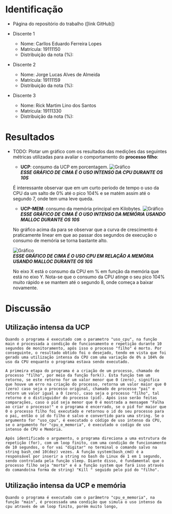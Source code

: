 # Identificação

* Página do repositório do trabalho ([link GitHub]) 

* Discente 1
	* Nome: Carllos Eduardo Ferreira Lopes
	* Matrícula: 19111150
	* Distribuição da nota (%): 
* Discente 2
	* Nome: Jorge Lucas Alves de Almeida
	* Matrícula: 19111159
	* Distribuição da nota (%): 
* Discente 3
	* Nome: Rick Martim Lino dos Santos
	* Matrícula: 19111330
	* Distribuição da nota (%): 		
	
# Resultados


* TODO: Plotar um gráfico com os resultados das medições das seguintes métricas utilizadas para avaliar o comportamento do **processo filho**:
	*  **UCP**: consumo da UCP em porcentagem.
	![Gráfico](cpu_x_tempo.png)  
	***ESSE GRÁFICO DE CIMA É O USO INTENSO DA CPU DURANTE OS 10S***
	
	É interessante observar que em um curto periodo de tempo o uso da CPU da um salto de 0% até o pico 104% e se matém assim até o segundo 7, onde tem uma leve queda.
	
	*  **UCP-MEM**: consumo da memória principal em Kilobytes.
	![Gráfico](mem_x_tempo.png)  
	***ESSE GRÁFICO DE CIMA É O USO INTENSO DA MEMÓRIA USANDO MALLOC DURANTE OS 10S***
	
	No gráfico acima da para se observar que a curva de crescimento é praticamente linear em que ao passar dos segundos de execução o consumo de memória se torna bastante alto.
	
	![Gráfico](cpu_x_memoria.png)  
	***ESSE GRÁFICO DE CIMA É O USO CPU EM RELAÇÃO A MEMÓRIA USANDO MALLOC DURANTE OS 10S***
	
	No eixo X está o consumo da CPU em % em função da memória que está no eixo Y. Nota-se que o consumo da CPU atinge o seu pico 104% muito rápido e se mantem até o segundo 8, onde começa a baixar novamente.
	

# Discussão

## Utilização intensa da UCP

	Quando o programa é executado com o parametro "uso_cpu", na função main é processada a condição de funcionamento e repetição durante 10 segundos de monitoramento, após isso o processo "filho" é morto. Por conseguinte, o resultado obtido foi o desejado, tendo em vista que foi gerado uma utilização intensa da CPU com uma variação de 0% a 104% de uso da CPU enquanto o programa estava sendo executado.
	
	A primeira etapa do programa é a criação de um processo, chamado de processo "filho", por meio da função fork(). Esta função tem um retorno, se este retorno for um valor menor que 0 (zero), significa que houve um erro na criação do processo, retorna um valor maior que 0 (zero) caso seja o processo original, chamado de processo "pai" e retorn um valor igual a 0 (zero), caso seja o processo "filho", tal retorno é o distinguidor do processo (pid). Após isso serão feitas comparações, caso o pid seja menor que 0 é mostrada a mensagem "Falha ao criar o processo!" e o programa é encerrado, se o pid for maior que 0 o processo filho foi executado e retornou o id do seu processo para o pai, então o id do filho é salvo e convertido para uma string. Se o argumento for "uso_cpu", é executado o código de uso intenso da CPU, se o argumento for "cpu_e_memoria", é executado o codigo de uso intenso de CPU e Memória.
	
	Após identificado o argumento, o programa direciona a uma estrutura de repetição (for), com um loop finito, com uma condição de funcionamento de 10 segundos, o for vai "digitar" no terminal o comando salvo na string bash_cmd 10(dez) vezes. A função system(bash_cmd) é a responsável por inserir a string no bash do Linux de 1 em 1 segundo, sendo controlada pela função sleep. Diante disso, é fundamental que o processo filho seja "morto" e é a função system que fará isso através do comando(na forma de string) "Kill " seguido pelo pid do "filho". 
	
	

## Utilização intensa da UCP e memória

	Quando o programa é executado com o parâmetro "cpu_e_memoria", na função "main", é processada uma condição que simula o uso intenso da cpu através de um loop finito, porém muito longo, 

